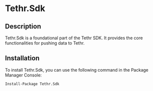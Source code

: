 # Tethr.Sdk

## Description

Tethr.Sdk is a foundational part of the Tethr SDK. It provides the core functionalities for pushing data to Tethr.

## Installation

To install Tethr.Sdk, you can use the following command in the Package Manager Console:

```shell
Install-Package Tethr.Sdk